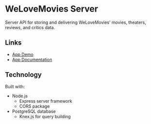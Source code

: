 # WeLoveMovies Server
Server API for storing and delivering WeLoveMovies' movies, theaters, reviews, and critics data. 
## Links
- [App Demo](https://we-love-movies-app-front-end.vercel.app/)
- [App Documentation](https://github.com/angelalouh/WeLoveMovies-App-front-end)
## Technology
Built with:
- Node.js
  - Express server framework
  - CORS package
- PostgreSQL database
  - Knex.js for query building
